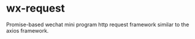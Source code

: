 # wx-request
Promise-based wechat mini program http request framework similar to the axios framework.
